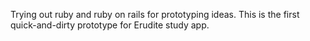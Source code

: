Trying out ruby and ruby on rails for prototyping ideas. This is the first quick-and-dirty prototype for Erudite study app.
